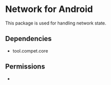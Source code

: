 # Network for Android

This package is used for handling network state.


## Dependencies

- tool.compet.core


## Permissions

- <uses-permission android:name="android.permission.ACCESS_NETWORK_STATE" />
